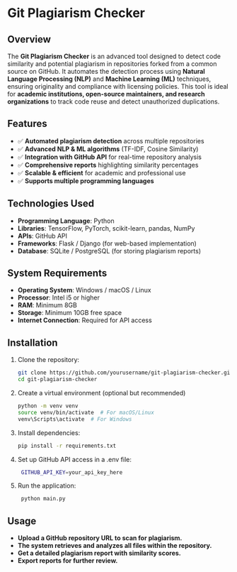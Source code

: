 # Git Plagiarism Checker  

## Overview  
The **Git Plagiarism Checker** is an advanced tool designed to detect code similarity and potential plagiarism in repositories forked from a common source on GitHub. It automates the detection process using **Natural Language Processing (NLP)** and **Machine Learning (ML)** techniques, ensuring originality and compliance with licensing policies. This tool is ideal for **academic institutions, open-source maintainers, and research organizations** to track code reuse and detect unauthorized duplications.  

## Features  
- ✅ **Automated plagiarism detection** across multiple repositories  
- ✅ **Advanced NLP & ML algorithms** (TF-IDF, Cosine Similarity)  
- ✅ **Integration with GitHub API** for real-time repository analysis  
- ✅ **Comprehensive reports** highlighting similarity percentages  
- ✅ **Scalable & efficient** for academic and professional use  
- ✅ **Supports multiple programming languages**  

## Technologies Used  
- **Programming Language**: Python  
- **Libraries**: TensorFlow, PyTorch, scikit-learn, pandas, NumPy  
- **APIs**: GitHub API  
- **Frameworks**: Flask / Django (for web-based implementation)  
- **Database**: SQLite / PostgreSQL (for storing plagiarism reports)  

## System Requirements  
- **Operating System**: Windows / macOS / Linux  
- **Processor**: Intel i5 or higher  
- **RAM**: Minimum 8GB  
- **Storage**: Minimum 10GB free space  
- **Internet Connection**: Required for API access  

## Installation  
1. Clone the repository:  
   ```bash
   git clone https://github.com/yourusername/git-plagiarism-checker.git
   cd git-plagiarism-checker
2. Create a virtual environment (optional but recommended)
   ```bash
   python -m venv venv
   source venv/bin/activate  # For macOS/Linux
   venv\Scripts\activate  # For Windows
3. Install dependencies:
    ```bash
    pip install -r requirements.txt
4. Set up GitHub API access in a .env file:
   ```bash
    GITHUB_API_KEY=your_api_key_here
5. Run the application:
   ```bash
    python main.py
## Usage
  - **Upload a GitHub repository URL to scan for plagiarism.**
  - **The system retrieves and analyzes all files within the repository.**
  - **Get a detailed plagiarism report with similarity scores.**
  - **Export reports for further review.**
